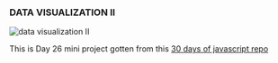 ### DATA VISUALIZATION II

![data visualization II](https://user-images.githubusercontent.com/108290182/190926916-3459a1ff-9c58-48e7-9ed4-34db6f999eb2.png)

This is Day 26 mini project gotten from this [30 days of javascript repo](https://github.com/Asabeneh/30-Days-Of-JavaScript)
